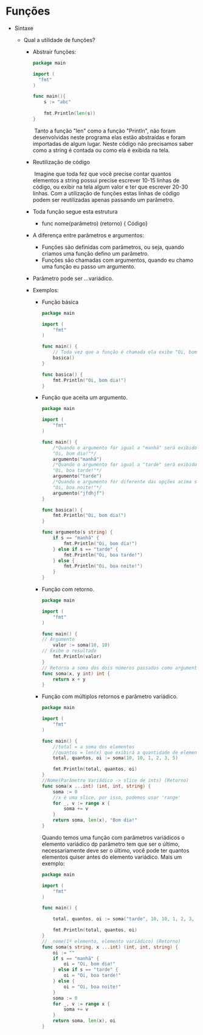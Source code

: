 # Funções

- Sintaxe

  - Qual a utilidade de funções? 

    - Abstrair funções: 

      ````GO
      package main
      
      import (
      	"fmt"
      )
      
      func main(){
          s := "abc"
          
          fmt.Println(len(s))
      }
      ````

      ​	Tanto a função "len" como a função "Println", não foram desenvolvidas neste programa elas estão abstraídas e foram importadas de algum lugar. Neste código não precisamos saber como a string é contada ou como ela é exibida na tela.

    - Reutilização de código

      ​	Imagine que toda fez que você precise contar quantos elementos a string possui precise escrever 10-15 linhas de código, ou exibir na tela algum valor e ter que escrever 20-30 linhas. Com a utilização de funções estas linhas de código podem ser reutilizadas apenas passando um parâmetro.

    - Toda função segue esta estrutura

      - func nome(parâmetro) (retorno) { Código}

    - A diferença entre parâmetros e argumentos:

      - Funções são definidas com parâmetros, ou seja, quando criamos uma função defino um parâmetro.
      - Funções são chamadas com argumentos, quando eu chamo uma função eu passo um argumento.

    - Parâmetro pode ser ...variádico.

    - Exemplos:

      - Função básica

        ````Go
        package main
        
        import (
        	"fmt"
        )
        
        func main() {
        	// Toda vez que a função é chamada ela exibe "Oi, bom dia!"
        	basica()
        }
        
        func basica() {
        	fmt.Println("Oi, bom dia!")
        }
        
        ````

      - Função que aceita um argumento.

        ````Go
        package main
        
        import (
        	"fmt"
        )
        
        func main() {
            /*Quando o argumento for igual a "manhã" será exibido
            "Oi, bom dia!"*/
        	argumento("manhã")
            /*Quando o argumento for igual a "tarde" será exibido
            "Oi, boa tarde!"*/
        	argumento("tarde")
            /*Quando o argumento for diferente das opções acima será exibido
            "Oi, boa noite!"*/
        	argumento("jfdhjf")
        }
        
        func basica() {
        	fmt.Println("Oi, bom dia!")
        }
        
        func argumento(s string) {
        	if s == "manhã" {
        		fmt.Println("Oi, bom dia!")
        	} else if s == "tarde" {
        		fmt.Println("Oi, boa tarde!")
        	} else {
        		fmt.Println("Oi, boa noite!")
        	}
        }
        ````

      - Função com retorno.

        ```go
        package main
        
        import (
        	"fmt"
        )
        
        func main() {
        // Argumento
        	valor := soma(10, 10)
        // Exibe o resultado
        	fmt.Println(valor)
        }
        // Retorna a soma dos dois números passados como argumento
        func soma(x, y int) int {
        	return x + y
        }
        ```

      - Função com múltiplos retornos e parâmetro variádico.

        ````go
        package main
        
        import (
        	"fmt"
        )
        
        func main() {
        	//total = a soma dos elementos
            //quantos = len(x) que exibirá a quantidade de elementos
        	total, quantos, oi := soma(10, 10, 1, 2, 3, 5)
        
        	fmt.Println(total, quantos, oi)
        }
        //Nome(Parâmetro Variádico -> slice de ints) (Retorno)
        func soma(x ...int) (int, int, string) {
        	soma := 0
            //x é uma slice, por isso, podemos usar 'range'
        	for _, v := range x {
        		soma += v
        	}
        	return soma, len(x), "Bom dia!"
        }
        ````

        Quando temos uma função com parâmetros variádicos o elemento variádico dp parâmetro tem que ser o último, necessariamente deve ser o último, você pode ter quantos elementos quiser antes do elemento variádico. Mais um exemplo:

        ````GO
        package main
        
        import (
        	"fmt"
        )
        
        func main() {
        
        	total, quantos, oi := soma("tarde", 10, 10, 1, 2, 3, 5)
        
        	fmt.Println(total, quantos, oi)
        }
        //	nome(1º elemento, elemento variádico) (Retorno)
        func soma(s string, x ...int) (int, int, string) {
        	oi := ""
        	if s == "manhã" {
        		oi = "Oi, bom dia!"
        	} else if s == "tarde" {
        		oi = "Oi, boa tarde!"
        	} else {
        		oi = "Oi, boa noite!"
        	}
        	soma := 0
        	for _, v := range x {
        		soma += v
        	}
        	return soma, len(x), oi
        }
        
        ````

        